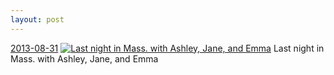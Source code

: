 ```yaml
---
layout: post
---
```


<p>
  <time><a href="/29">2013-08-31</a></time>
  <a href="/29"><img src="{{ site.assets_url }}/29-640.jpg" srcset="{{ site.assets_url }}/29-1280.jpg 1280w, {{ site.assets_url }}/29-960.jpg 960w, {{ site.assets_url }}/29-640.jpg 640w, {{ site.assets_url }}/29-320.jpg 320w" sizes="(min-width: 700px) 50vw, calc(100vw - 2rem)" alt="Last night in Mass. with Ashley, Jane, and Emma" /></a>
  <span>Last night in Mass. with Ashley, Jane, and Emma</span>
</p>

